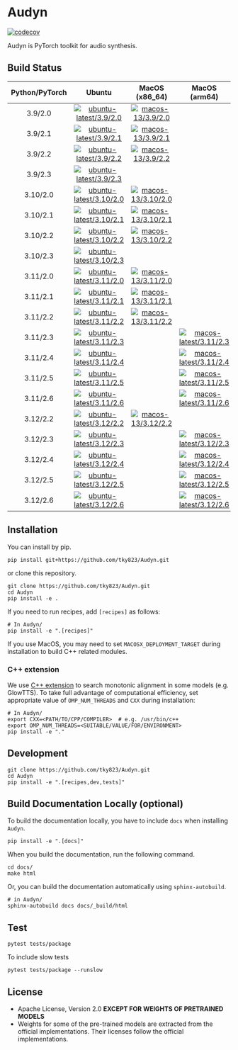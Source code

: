 # Audyn
[![codecov](https://codecov.io/gh/tky823/Audyn/graph/badge.svg?token=7R29QDGXLQ)](https://codecov.io/gh/tky823/Audyn)

Audyn is PyTorch toolkit for audio synthesis.

## Build Status

| Python/PyTorch | Ubuntu | MacOS (x86_64) | MacOS (arm64) | Windows |
|:-:|:-:|:-:|:-:|:-:|
| 3.9/2.0 | [![ubuntu-latest/3.9/2.0](https://github.com/tky823/Audyn/actions/workflows/test_package_ubuntu-latest_python-3.9_torch-2.0.yaml/badge.svg?branch=main)](https://github.com/tky823/Audyn/actions/workflows/test_package_ubuntu-latest_python-3.9_torch-2.0.yaml) | [![macos-13/3.9/2.0](https://github.com/tky823/Audyn/actions/workflows/test_package_macos-13_python-3.9_torch-2.0.yaml/badge.svg?branch=main)](https://github.com/tky823/Audyn/actions/workflows/test_package_macos-13_python-3.9_torch-2.0.yaml) |  | [![windows-latest/3.9/2.0](https://github.com/tky823/Audyn/actions/workflows/test_package_windows-latest_python-3.9_torch-2.0.yaml/badge.svg?branch=main)](https://github.com/tky823/Audyn/actions/workflows/test_package_windows-latest_python-3.9_torch-2.0.yaml) |
| 3.9/2.1 | [![ubuntu-latest/3.9/2.1](https://github.com/tky823/Audyn/actions/workflows/test_package_ubuntu-latest_python-3.9_torch-2.1.yaml/badge.svg?branch=main)](https://github.com/tky823/Audyn/actions/workflows/test_package_ubuntu-latest_python-3.9_torch-2.1.yaml) | [![macos-13/3.9/2.1](https://github.com/tky823/Audyn/actions/workflows/test_package_macos-13_python-3.9_torch-2.1.yaml/badge.svg?branch=main)](https://github.com/tky823/Audyn/actions/workflows/test_package_macos-13_python-3.9_torch-2.1.yaml) |  | [![windows-latest/3.9/2.1](https://github.com/tky823/Audyn/actions/workflows/test_package_windows-latest_python-3.9_torch-2.1.yaml/badge.svg?branch=main)](https://github.com/tky823/Audyn/actions/workflows/test_package_windows-latest_python-3.9_torch-2.1.yaml) |
| 3.9/2.2 | [![ubuntu-latest/3.9/2.2](https://github.com/tky823/Audyn/actions/workflows/test_package_ubuntu-latest_python-3.9_torch-2.2.yaml/badge.svg?branch=main)](https://github.com/tky823/Audyn/actions/workflows/test_package_ubuntu-latest_python-3.9_torch-2.2.yaml) | [![macos-13/3.9/2.2](https://github.com/tky823/Audyn/actions/workflows/test_package_macos-13_python-3.9_torch-2.2.yaml/badge.svg?branch=main)](https://github.com/tky823/Audyn/actions/workflows/test_package_macos-13_python-3.9_torch-2.2.yaml) |  |  |
| 3.9/2.3 | [![ubuntu-latest/3.9/2.3](https://github.com/tky823/Audyn/actions/workflows/test_package_ubuntu-latest_python-3.9_torch-2.3.yaml/badge.svg?branch=main)](https://github.com/tky823/Audyn/actions/workflows/test_package_ubuntu-latest_python-3.9_torch-2.3.yaml) |  |  |  |
| 3.10/2.0 | [![ubuntu-latest/3.10/2.0](https://github.com/tky823/Audyn/actions/workflows/test_package_ubuntu-latest_python-3.10_torch-2.0.yaml/badge.svg?branch=main)](https://github.com/tky823/Audyn/actions/workflows/test_package_ubuntu-latest_python-3.10_torch-2.0.yaml) | [![macos-13/3.10/2.0](https://github.com/tky823/Audyn/actions/workflows/test_package_macos-13_python-3.10_torch-2.0.yaml/badge.svg?branch=main)](https://github.com/tky823/Audyn/actions/workflows/test_package_macos-13_python-3.10_torch-2.0.yaml) |  | [![windows-latest/3.10/2.0](https://github.com/tky823/Audyn/actions/workflows/test_package_windows-latest_python-3.10_torch-2.0.yaml/badge.svg?branch=main)](https://github.com/tky823/Audyn/actions/workflows/test_package_windows-latest_python-3.10_torch-2.0.yaml) |
| 3.10/2.1 | [![ubuntu-latest/3.10/2.1](https://github.com/tky823/Audyn/actions/workflows/test_package_ubuntu-latest_python-3.10_torch-2.1.yaml/badge.svg?branch=main)](https://github.com/tky823/Audyn/actions/workflows/test_package_ubuntu-latest_python-3.10_torch-2.1.yaml) | [![macos-13/3.10/2.1](https://github.com/tky823/Audyn/actions/workflows/test_package_macos-13_python-3.10_torch-2.1.yaml/badge.svg?branch=main)](https://github.com/tky823/Audyn/actions/workflows/test_package_macos-13_python-3.10_torch-2.1.yaml) |  | [![windows-latest/3.10/2.1](https://github.com/tky823/Audyn/actions/workflows/test_package_windows-latest_python-3.10_torch-2.1.yaml/badge.svg?branch=main)](https://github.com/tky823/Audyn/actions/workflows/test_package_windows-latest_python-3.10_torch-2.1.yaml) |
| 3.10/2.2 | [![ubuntu-latest/3.10/2.2](https://github.com/tky823/Audyn/actions/workflows/test_package_ubuntu-latest_python-3.10_torch-2.2.yaml/badge.svg?branch=main)](https://github.com/tky823/Audyn/actions/workflows/test_package_ubuntu-latest_python-3.10_torch-2.2.yaml) | [![macos-13/3.10/2.2](https://github.com/tky823/Audyn/actions/workflows/test_package_macos-13_python-3.10_torch-2.2.yaml/badge.svg?branch=main)](https://github.com/tky823/Audyn/actions/workflows/test_package_macos-13_python-3.10_torch-2.2.yaml) |  | [![windows-latest/3.10/2.2](https://github.com/tky823/Audyn/actions/workflows/test_package_windows-latest_python-3.10_torch-2.2.yaml/badge.svg?branch=main)](https://github.com/tky823/Audyn/actions/workflows/test_package_windows-latest_python-3.10_torch-2.2.yaml) |
| 3.10/2.3 | [![ubuntu-latest/3.10/2.3](https://github.com/tky823/Audyn/actions/workflows/test_package_ubuntu-latest_python-3.10_torch-2.3.yaml/badge.svg?branch=main)](https://github.com/tky823/Audyn/actions/workflows/test_package_ubuntu-latest_python-3.10_torch-2.3.yaml) |  |  |  |
| 3.11/2.0 | [![ubuntu-latest/3.11/2.0](https://github.com/tky823/Audyn/actions/workflows/test_package_ubuntu-latest_python-3.11_torch-2.0.yaml/badge.svg?branch=main)](https://github.com/tky823/Audyn/actions/workflows/test_package_ubuntu-latest_python-3.11_torch-2.0.yaml) | [![macos-13/3.11/2.0](https://github.com/tky823/Audyn/actions/workflows/test_package_macos-13_python-3.11_torch-2.0.yaml/badge.svg?branch=main)](https://github.com/tky823/Audyn/actions/workflows/test_package_macos-13_python-3.11_torch-2.0.yaml) |  | [![windows-latest/3.11/2.0](https://github.com/tky823/Audyn/actions/workflows/test_package_windows-latest_python-3.11_torch-2.0.yaml/badge.svg?branch=main)](https://github.com/tky823/Audyn/actions/workflows/test_package_windows-latest_python-3.11_torch-2.0.yaml) |
| 3.11/2.1 | [![ubuntu-latest/3.11/2.1](https://github.com/tky823/Audyn/actions/workflows/test_package_ubuntu-latest_python-3.11_torch-2.1.yaml/badge.svg?branch=main)](https://github.com/tky823/Audyn/actions/workflows/test_package_ubuntu-latest_python-3.11_torch-2.1.yaml) | [![macos-13/3.11/2.1](https://github.com/tky823/Audyn/actions/workflows/test_package_macos-13_python-3.11_torch-2.1.yaml/badge.svg?branch=main)](https://github.com/tky823/Audyn/actions/workflows/test_package_macos-13_python-3.11_torch-2.1.yaml) |  | [![windows-latest/3.11/2.1](https://github.com/tky823/Audyn/actions/workflows/test_package_windows-latest_python-3.11_torch-2.1.yaml/badge.svg?branch=main)](https://github.com/tky823/Audyn/actions/workflows/test_package_windows-latest_python-3.11_torch-2.1.yaml) |
| 3.11/2.2 | [![ubuntu-latest/3.11/2.2](https://github.com/tky823/Audyn/actions/workflows/test_package_ubuntu-latest_python-3.11_torch-2.2.yaml/badge.svg?branch=main)](https://github.com/tky823/Audyn/actions/workflows/test_package_ubuntu-latest_python-3.11_torch-2.2.yaml) | [![macos-13/3.11/2.2](https://github.com/tky823/Audyn/actions/workflows/test_package_macos-13_python-3.11_torch-2.2.yaml/badge.svg?branch=main)](https://github.com/tky823/Audyn/actions/workflows/test_package_macos-13_python-3.11_torch-2.2.yaml) |  | [![windows-latest/3.11/2.2](https://github.com/tky823/Audyn/actions/workflows/test_package_windows-latest_python-3.11_torch-2.2.yaml/badge.svg?branch=main)](https://github.com/tky823/Audyn/actions/workflows/test_package_windows-latest_python-3.11_torch-2.2.yaml) |
| 3.11/2.3 | [![ubuntu-latest/3.11/2.3](https://github.com/tky823/Audyn/actions/workflows/test_package_ubuntu-latest_python-3.11_torch-2.3.yaml/badge.svg?branch=main)](https://github.com/tky823/Audyn/actions/workflows/test_package_ubuntu-latest_python-3.11_torch-2.3.yaml) |  | [![macos-latest/3.11/2.3](https://github.com/tky823/Audyn/actions/workflows/test_package_macos-latest_python-3.11_torch-2.3.yaml/badge.svg?branch=main)](https://github.com/tky823/Audyn/actions/workflows/test_package_macos-latest_python-3.11_torch-2.3.yaml)  |  |
| 3.11/2.4 | [![ubuntu-latest/3.11/2.4](https://github.com/tky823/Audyn/actions/workflows/test_package_ubuntu-latest_python-3.11_torch-2.4.yaml/badge.svg?branch=main)](https://github.com/tky823/Audyn/actions/workflows/test_package_ubuntu-latest_python-3.11_torch-2.4.yaml) |  | [![macos-latest/3.11/2.4](https://github.com/tky823/Audyn/actions/workflows/test_package_macos-latest_python-3.11_torch-2.4.yaml/badge.svg?branch=main)](https://github.com/tky823/Audyn/actions/workflows/test_package_macos-latest_python-3.11_torch-2.4.yaml) |  |
| 3.11/2.5 | [![ubuntu-latest/3.11/2.5](https://github.com/tky823/Audyn/actions/workflows/test_package_ubuntu-latest_python-3.11_torch-2.5.yaml/badge.svg?branch=main)](https://github.com/tky823/Audyn/actions/workflows/test_package_ubuntu-latest_python-3.11_torch-2.5.yaml) |  | [![macos-latest/3.11/2.5](https://github.com/tky823/Audyn/actions/workflows/test_package_macos-latest_python-3.11_torch-2.5.yaml/badge.svg?branch=main)](https://github.com/tky823/Audyn/actions/workflows/test_package_macos-latest_python-3.11_torch-2.5.yaml) |  |
| 3.11/2.6 | [![ubuntu-latest/3.11/2.6](https://github.com/tky823/Audyn/actions/workflows/test_package_ubuntu-latest_python-3.11_torch-2.6.yaml/badge.svg?branch=main)](https://github.com/tky823/Audyn/actions/workflows/test_package_ubuntu-latest_python-3.11_torch-2.6.yaml) |  | [![macos-latest/3.11/2.6](https://github.com/tky823/Audyn/actions/workflows/test_package_macos-latest_python-3.11_torch-2.6.yaml/badge.svg?branch=main)](https://github.com/tky823/Audyn/actions/workflows/test_package_macos-latest_python-3.11_torch-2.6.yaml) |  |
| 3.12/2.2 | [![ubuntu-latest/3.12/2.2](https://github.com/tky823/Audyn/actions/workflows/test_package_ubuntu-latest_python-3.12_torch-2.2.yaml/badge.svg?branch=main)](https://github.com/tky823/Audyn/actions/workflows/test_package_ubuntu-latest_python-3.12_torch-2.2.yaml) | [![macos-13/3.12/2.2](https://github.com/tky823/Audyn/actions/workflows/test_package_macos-13_python-3.12_torch-2.2.yaml/badge.svg?branch=main)](https://github.com/tky823/Audyn/actions/workflows/test_package_macos-13_python-3.12_torch-2.2.yaml) |  | [![windows-latest/3.12/2.2](https://github.com/tky823/Audyn/actions/workflows/test_package_windows-latest_python-3.12_torch-2.2.yaml/badge.svg?branch=main)](https://github.com/tky823/Audyn/actions/workflows/test_package_windows-latest_python-3.12_torch-2.2.yaml) |
| 3.12/2.3 | [![ubuntu-latest/3.12/2.3](https://github.com/tky823/Audyn/actions/workflows/test_package_ubuntu-latest_python-3.12_torch-2.3.yaml/badge.svg?branch=main)](https://github.com/tky823/Audyn/actions/workflows/test_package_ubuntu-latest_python-3.12_torch-2.3.yaml) |  | [![macos-latest/3.12/2.3](https://github.com/tky823/Audyn/actions/workflows/test_package_macos-latest_python-3.12_torch-2.3.yaml/badge.svg?branch=main)](https://github.com/tky823/Audyn/actions/workflows/test_package_macos-latest_python-3.12_torch-2.3.yaml) |  |
| 3.12/2.4 | [![ubuntu-latest/3.12/2.4](https://github.com/tky823/Audyn/actions/workflows/test_package_ubuntu-latest_python-3.12_torch-2.4.yaml/badge.svg?branch=main)](https://github.com/tky823/Audyn/actions/workflows/test_package_ubuntu-latest_python-3.12_torch-2.4.yaml) |  | [![macos-latest/3.12/2.4](https://github.com/tky823/Audyn/actions/workflows/test_package_macos-latest_python-3.12_torch-2.4.yaml/badge.svg?branch=main)](https://github.com/tky823/Audyn/actions/workflows/test_package_macos-latest_python-3.12_torch-2.4.yaml) |  |
| 3.12/2.5 | [![ubuntu-latest/3.12/2.5](https://github.com/tky823/Audyn/actions/workflows/test_package_ubuntu-latest_python-3.12_torch-2.5.yaml/badge.svg?branch=main)](https://github.com/tky823/Audyn/actions/workflows/test_package_ubuntu-latest_python-3.12_torch-2.5.yaml) |  | [![macos-latest/3.12/2.5](https://github.com/tky823/Audyn/actions/workflows/test_package_macos-latest_python-3.12_torch-2.5.yaml/badge.svg?branch=main)](https://github.com/tky823/Audyn/actions/workflows/test_package_macos-latest_python-3.12_torch-2.5.yaml) |  |
| 3.12/2.6 | [![ubuntu-latest/3.12/2.6](https://github.com/tky823/Audyn/actions/workflows/test_package_ubuntu-latest_python-3.12_torch-2.6.yaml/badge.svg?branch=main)](https://github.com/tky823/Audyn/actions/workflows/test_package_ubuntu-latest_python-3.12_torch-2.6.yaml) |  | [![macos-latest/3.12/2.6](https://github.com/tky823/Audyn/actions/workflows/test_package_macos-latest_python-3.12_torch-2.6.yaml/badge.svg?branch=main)](https://github.com/tky823/Audyn/actions/workflows/test_package_macos-latest_python-3.12_torch-2.6.yaml) |  |

## Installation
You can install by pip.
```shell
pip install git+https://github.com/tky823/Audyn.git
```
or clone this repository.
```shell
git clone https://github.com/tky823/Audyn.git
cd Audyn
pip install -e .
```

If you need to run recipes, add `[recipes]` as follows:
```shell
# In Audyn/
pip install -e ".[recipes]"
```

If you use MacOS, you may need to set `MACOSX_DEPLOYMENT_TARGET` during installation to build C++ related modules.

### C++ extension
We use [C++ extension](https://pytorch.org/tutorials/advanced/cpp_extension.html) to search monotonic alignment in some models (e.g. GlowTTS).
To take full advantage of computational efficiency, set appropriate value of `OMP_NUM_THREADS` and `CXX` during installation:

```shell
# In Audyn/
export CXX=<PATH/TO/CPP/COMPILER>  # e.g. /usr/bin/c++
export OMP_NUM_THREADS=<SUITABLE/VALUE/FOR/ENVIRONMENT>
pip install -e "."
```

## Development
```shell
git clone https://github.com/tky823/Audyn.git
cd Audyn
pip install -e ".[recipes,dev,tests]"
```

## Build Documentation Locally (optional)
To build the documentation locally, you have to include `docs` when installing `Audyn`.
```shell
pip install -e ".[docs]"
```

When you build the documentation, run the following command.
```shell
cd docs/
make html
```

Or, you can build the documentation automatically using `sphinx-autobuild`.
```shell
# in Audyn/
sphinx-autobuild docs docs/_build/html
```

## Test
```shell
pytest tests/package
```

To include slow tests
```shell
pytest tests/package --runslow
```

## License
- Apache License, Version 2.0 **EXCEPT FOR WEIGHTS OF PRETRAINED MODELS**
- Weights for some of the pre-trained models are extracted from the official implementations. Their licenses follow the official implementations.
